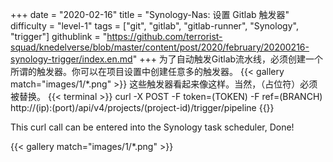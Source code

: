 +++
date = "2020-02-16"
title = "Synology-Nas: 设置 Gitlab 触发器"
difficulty = "level-1"
tags = ["git", "gitlab", "gitlab-runner", "Synology", "trigger"]
githublink = "https://github.com/terrorist-squad/knedelverse/blob/master/content/post/2020/february/20200216-synology-trigger/index.en.md"
+++
为了自动触发Gitlab流水线，必须创建一个所谓的触发器。你可以在项目设置中创建任意多的触发器。
{{< gallery match="images/1/*.png" >}}
这些触发器看起来像这样。当然，（占位符）必须被替换。
{{< terminal >}}
curl -X POST -F token=(TOKEN) -F ref=(BRANCH) http://(ip):(port)/api/v4/projects/(project-id)/trigger/pipeline
{{</terminal >}}

This curl call can be entered into the Synology task scheduler, Done!

{{< gallery match="images/1/*.png" >}}
